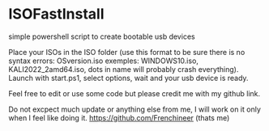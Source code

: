# ISOFastInstall
simple powershell script to create bootable usb devices

Place your ISOs in the ISO folder (use this format to be sure there is no syntax errors: OSversion.iso exemples: WINDOWS10.iso, KALI2022_2amd64.iso, dots in name will probably crash everything).
Launch with start.ps1, select options, wait and your usb device is ready.

Feel free to edit or use some code but please credit me with my github link.

Do not excpect much update or anything else from me, I will work on it only when I feel like doing it.
https://github.com/Frenchineer (thats me)
